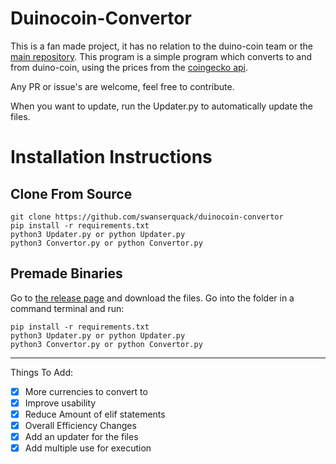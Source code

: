 # Duinocoin-Convertor

This is a fan made project, it has no relation to the duino-coin team or the [main repository](https://github.com/revoxhere/duino-coin). This program is a simple program which converts to and from duino-coin, using the prices from the [coingecko api](https://www.coingecko.com/en/api/documentation).

Any PR or issue's are welcome, feel free to contribute.

When you want to update, run the Updater.py to automatically update the files.

# Installation Instructions

## Clone From Source

```
git clone https://github.com/swanserquack/duinocoin-convertor
pip install -r requirements.txt
python3 Updater.py or python Updater.py
python3 Convertor.py or python Convertor.py
```

## Premade Binaries
Go to [the release page](https://github.com/swanserquack/duinocoin-convertor/releases) and download the files.
Go into the folder in a command terminal and run:
```
pip install -r requirements.txt
python3 Updater.py or python Updater.py
python3 Convertor.py or python Convertor.py
```
---

Things To Add:
* [x] More currencies to convert to
* [x] Improve usability
* [x] Reduce Amount of elif statements
* [x] Overall Efficiency Changes
* [x] Add an updater for the files
* [x] Add multiple use for execution
